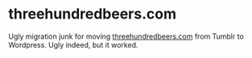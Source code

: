 # threehundredbeers.com

Ugly migration junk for moving [threehundredbeers.com](https://threehundredbeers.com/) from Tumblr to Wordpress. Ugly indeed, but it worked.
